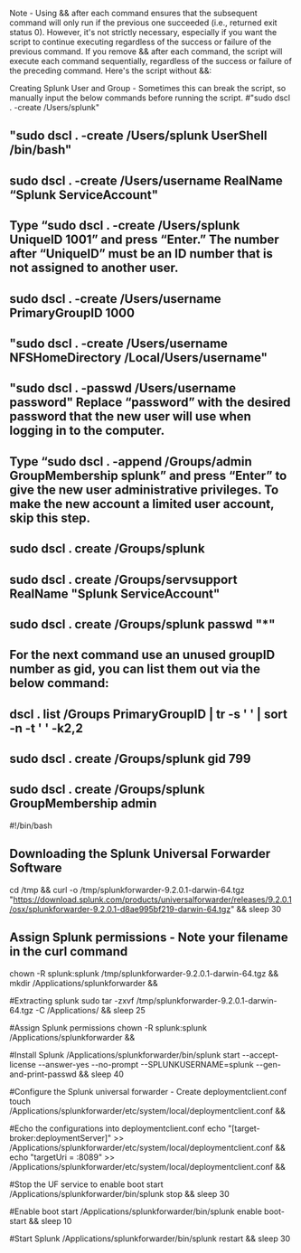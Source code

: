 Note - Using && after each command ensures that the subsequent command will only run if the previous one succeeded (i.e., returned exit status 0). However, it's not strictly necessary, especially if you want the script to continue executing regardless of the success or failure of the previous command. If you remove && after each command, the script will execute each command sequentially, regardless of the success or failure of the preceding command. Here's the script without &&:

Creating Splunk User and Group - Sometimes this can break the script, so manually input the below commands before running the script.
#"sudo dscl . -create /Users/splunk"
## "sudo dscl . -create /Users/splunk UserShell /bin/bash"
## sudo dscl . -create /Users/username RealName “Splunk ServiceAccount"
## Type “sudo dscl . -create /Users/splunk UniqueID 1001” and press “Enter.” The number after “UniqueID” must be an ID number that is not assigned to another user.
## sudo dscl . -create /Users/username PrimaryGroupID 1000
## "sudo dscl . -create /Users/username NFSHomeDirectory /Local/Users/username"
## "sudo dscl . -passwd /Users/username password" Replace “password” with the desired password that the new user will use when logging in to the computer.
## Type “sudo dscl . -append /Groups/admin GroupMembership splunk” and press “Enter” to give the new user administrative privileges. To make the new account a limited user account, skip this step.
## sudo dscl . create /Groups/splunk
## sudo dscl . create /Groups/servsupport RealName "Splunk ServiceAccount"
## sudo dscl . create /Groups/splunk passwd "*"
## For the next command use an unused groupID number as gid, you can list them out via the below command:
## dscl . list /Groups PrimaryGroupID | tr -s ' ' | sort -n -t ' ' -k2,2
## sudo dscl . create /Groups/splunk gid 799
## sudo dscl . create /Groups/splunk GroupMembership admin

#!/bin/bash


## Downloading the Splunk Universal Forwarder Software
cd /tmp &&
curl -o /tmp/splunkforwarder-9.2.0.1-darwin-64.tgz "https://download.splunk.com/products/universalforwarder/releases/9.2.0.1/osx/splunkforwarder-9.2.0.1-d8ae995bf219-darwin-64.tgz" &&
sleep 30

## Assign Splunk permissions - Note your filename in the curl command
chown -R splunk:splunk /tmp/splunkforwarder-9.2.0.1-darwin-64.tgz &&
mkdir /Applications/splunkforwarder &&

#Extracting splunk
sudo tar -zxvf /tmp/splunkforwarder-9.2.0.1-darwin-64.tgz -C /Applications/ &&
sleep 25

#Assign Splunk permissions
chown -R splunk:splunk /Applications/splunkforwarder &&

#Install Splunk
/Applications/splunkforwarder/bin/splunk start --accept-license --answer-yes --no-prompt --SPLUNKUSERNAME=splunk --gen-and-print-passwd &&
sleep 40

#Configure the Splunk universal forwarder - Create deploymentclient.conf
touch /Applications/splunkforwarder/etc/system/local/deploymentclient.conf &&

#Echo the configurations into deploymentclient.conf
echo "[target-broker:deploymentServer]" >> /Applications/splunkforwarder/etc/system/local/deploymentclient.conf &&
echo "targetUri = <DS IP ADDRESS>:8089" >> /Applications/splunkforwarder/etc/system/local/deploymentclient.conf &&

#Stop the UF service to enable boot start
/Applications/splunkforwarder/bin/splunk stop &&
sleep 30

#Enable boot start
/Applications/splunkforwarder/bin/splunk enable boot-start &&
sleep 10

#Start Splunk
/Applications/splunkforwarder/bin/splunk restart &&
sleep 30
